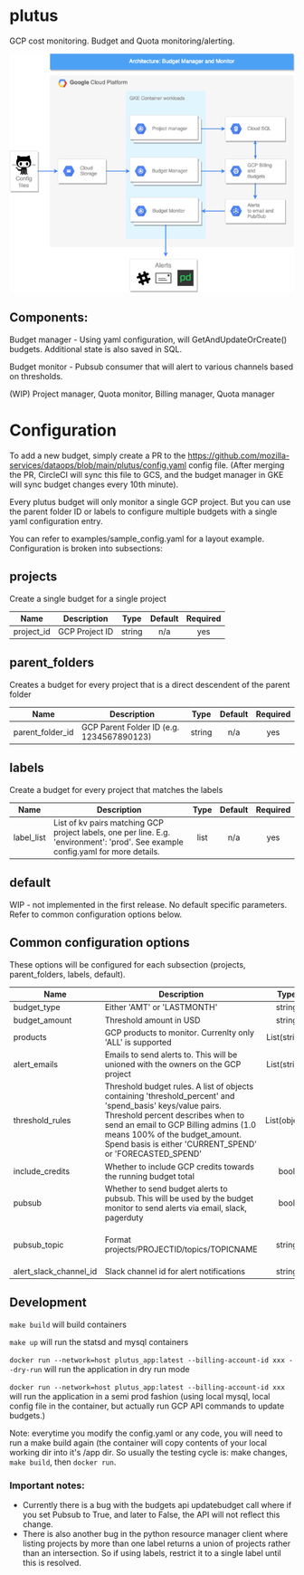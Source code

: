 # plutus

GCP cost monitoring. Budget and Quota monitoring/alerting.

![](images/plutus-arch2.png)

## Components:

Budget manager - Using yaml configuration, will GetAndUpdateOrCreate() budgets. Additional state is also saved in SQL.

Budget monitor - Pubsub consumer that will alert to various channels based on thresholds.

(WIP) Project manager, Quota monitor, Billing manager, Quota manager

# Configuration
To add a new budget, simply create a PR to the https://github.com/mozilla-services/dataops/blob/main/plutus/config.yaml config file. (After merging the PR, CircleCI will sync this file to GCS, and the budget manager in GKE will sync budget changes every 10th minute).

Every plutus budget will only monitor a single GCP project. But you can use the parent folder ID or labels to configure multiple budgets with a single yaml configuration entry.

You can refer to examples/sample_config.yaml for a layout example. Configuration is broken into subsections:

## projects
Create a single budget for a single project

| Name | Description | Type | Default | Required |
|------|-------------|:----:|:-----:|:-----:|
| project\_id | GCP Project ID | string | n/a | yes |

## parent_folders
Creates a budget for every project that is a direct descendent of the parent folder

| Name | Description | Type | Default | Required |
|------|-------------|:----:|:-----:|:-----:|
| parent\_folder\_id | GCP Parent Folder ID (e.g. 1234567890123) | string | n/a | yes |

## labels
Create a budget for every project that matches the labels

| Name | Description | Type | Default | Required |
|------|-------------|:----:|:-----:|:-----:|
| label\_list | List of kv pairs matching GCP project labels, one per line. E.g. 'environment': 'prod'. See example config.yaml for more details. | list | n/a | yes |

## default
WIP - not implemented in the first release.
No default specific parameters. Refer to common configuration options below.

## Common configuration options

These options will be configured for each subsection (projects, parent_folders, labels, default).

| Name | Description | Type | Default | Required |
|------|-------------|:----:|:-----:|:-----:|
| budget\_type | Either 'AMT' or 'LASTMONTH' | string | n/a | yes |
| budget\_amount | Threshold amount in USD | string | n/a | yes |
| products | GCP products to monitor. Currenlty only 'ALL' is supported | List(string) | 'ALL' | no |
| alert\_emails | Emails to send alerts to. This will be unioned with the owners on the GCP project | List(string) | n/a | no |
| threshold\_rules | Threshold budget rules. A list of objects containing 'threshold\_percent' and 'spend\_basis' keys/value pairs. Threshold percent describes when to send an email to GCP Billing admins (1.0 means 100% of the budget\_amount. Spend basis is either 'CURRENT_SPEND' or 'FORECASTED_SPEND' | List(object) | n/a | yes |
| include\_credits | Whether to include GCP credits towards the running budget total | bool | False | yes |
| pubsub | Whether to send budget alerts to pubsub. This will be used by the budget monitor to send alerts via email, slack, pagerduty  | bool | False | yes |
| pubsub\_topic | Format projects/PROJECTID/topics/TOPICNAME | string | projects/moz-fx-data-dataops/topics/plutus-budget-notifications | no |
| alert\_slack\_channel\_id | Slack channel id for alert notifications | string | 'G01548794SE' | no | 

## Development

`make build` will build containers

`make up` will run the statsd and mysql containers

`docker run --network=host plutus_app:latest --billing-account-id xxx --dry-run` will run the application in dry run mode

`docker run --network=host plutus_app:latest --billing-account-id xxx` will run the application in a semi prod fashion (using local mysql, local config file in the container, but actually run GCP API commands to update budgets.)

Note: everytime you modify the config.yaml or any code, you will need to run a make build again (the container will copy contents of your local working dir into it's /app dir. So usually the testing cycle is: make changes, `make build`, then `docker run`.


### Important notes: 
- Currently there is a bug with the budgets api updatebudget call where if you set Pubsub to True, and later to False, the API will not reflect this change.
- There is also another bug in the python resource manager client where listing projects by more than one label returns a union of projects rather than an intersection. So if using labels, restrict it to a single label until this is resolved.
